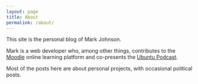 ```yaml
---
layout: page
title: About
permalink: /about/
---
```


This site is the personal blog of Mark Johnson.

Mark is a web developer who, among other things, contributes to the [Moodle](https://moodle.org) online learning platform and co-presents the [Ubuntu Podcast](https://ubuntupodcast.org).

Most of the posts here are about personal projects, with occasional political posts. 